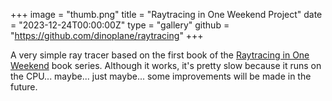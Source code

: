 +++
image = "thumb.png"
title = "Raytracing in One Weekend Project"
date = "2023-12-24T00:00:00Z"
type = "gallery"
github = "https://github.com/dinoplane/raytracing"
+++

A very simple ray tracer based on the first book of the [Raytracing in One Weekend](https://raytracing.github.io/) book series. Although it works, it's pretty slow because it runs on the CPU... maybe... just maybe... some improvements will be made in the future.

